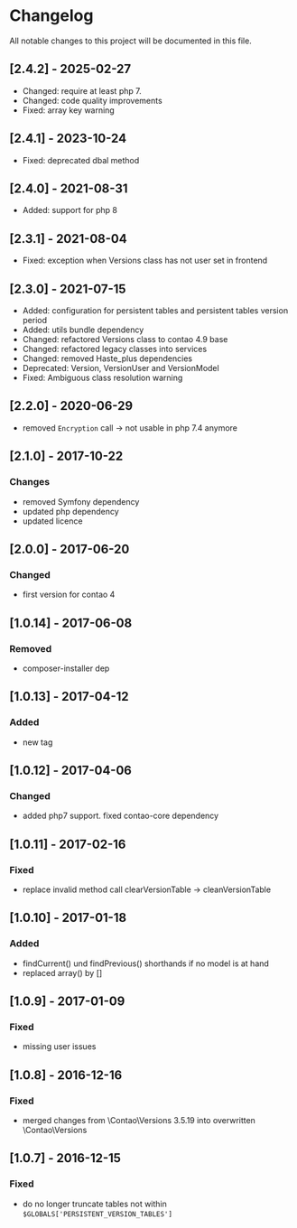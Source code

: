 # Changelog
All notable changes to this project will be documented in this file.

## [2.4.2] - 2025-02-27
- Changed: require at least php 7.
- Changed: code quality improvements
- Fixed: array key warning

## [2.4.1] - 2023-10-24
- Fixed: deprecated dbal method

## [2.4.0] - 2021-08-31
- Added: support for php 8

## [2.3.1] - 2021-08-04
- Fixed: exception when Versions class has not user set in frontend

## [2.3.0] - 2021-07-15
- Added: configuration for persistent tables and persistent tables version period
- Added: utils bundle dependency
- Changed: refactored Versions class to contao 4.9 base
- Changed: refactored legacy classes into services
- Changed: removed Haste_plus dependencies
- Deprecated: Version, VersionUser and VersionModel
- Fixed: Ambiguous class resolution warning

## [2.2.0] - 2020-06-29
- removed `Encryption` call -> not usable in php 7.4 anymore

## [2.1.0] - 2017-10-22

### Changes
- removed Symfony dependency
- updated php dependency
- updated licence

## [2.0.0] - 2017-06-20

### Changed
- first version for contao 4

## [1.0.14] - 2017-06-08

### Removed
- composer-installer dep

## [1.0.13] - 2017-04-12

### Added
- new tag

## [1.0.12] - 2017-04-06

### Changed
- added php7 support. fixed contao-core dependency

## [1.0.11] - 2017-02-16

### Fixed
- replace invalid method call clearVersionTable -> cleanVersionTable

## [1.0.10] - 2017-01-18

### Added
- findCurrent() und findPrevious() shorthands if no model is at hand
- replaced array() by []

## [1.0.9] - 2017-01-09

### Fixed
- missing user issues

## [1.0.8] - 2016-12-16

### Fixed
- merged changes from \Contao\Versions 3.5.19 into overwritten \Contao\Versions

## [1.0.7] - 2016-12-15

### Fixed
- do no longer truncate tables not within `$GLOBALS['PERSISTENT_VERSION_TABLES']`
